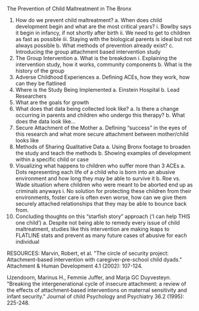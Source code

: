 The Prevention of Child Maltreatment in The Bronx

1.	How do we prevent child maltreatment? 
	a.	When does child development begin and what are the most critical years?
		i.	Bowlby says it begin in infancy, if not shortly after birth
		ii.	We need to get to children as fast as possible
		iii.	Staying with the biological parents is ideal but not always possible
	b.	What methods of prevention already exist?
	c.	Introducing the group attachment based intervention study
2.	The Group Intervention
	a.	What is the breakdown
		i.	Explaining the intervention study, how it works, community components
	b.	What is the history of the group
3.	Adverse Childhood Experiences
	a.	Defining ACEs, how they work, how can they be flatlined
4.	Where is the Study Being Implemented
	a.	Einstein Hospital
	b.	Lead Researchers
5.	What are the goals for growth
6.	What does that data being collected look like?
	a.	Is there a change occurring in parents and children who undergo this therapy?
	b.	What does the data look like…
7.	Secure Attachment of the Mother
	a.	Defining “success” in the eyes of this research and what more secure attachment between mother/child looks like
8.	Methods of Sharing Qualitative Data
	a.	Using Bronx footage to broaden the study and teach the methods
	b.	Showing examples of development within a specific child or case
9.	Visualizing what happens to children who suffer more than 3 ACEs
	a.	Dots representing each life of a child who is born into an abusive environment and how long they may be able to survive it
	b.	Roe vs. Wade situation where children who were meant to be aborted end up as criminals anyways 
	i.	No solution for protecting these children from their environments, foster care is often even worse, how can we give them securely attached relationships that they may be able to bounce back from.
10.	Concluding thoughts on this “starfish story” approach (‘I can help THIS one child’)
	a.	Despite not being able to remedy every issue of child maltreatment, studies like this intervention are making leaps to FLATLINE stats and prevent as many future cases of abusive for each individual 

RESOURCES:
Marvin, Robert, et al. "The circle of security project: Attachment-based intervention with caregiver-pre-school child dyads." Attachment & Human Development 4.1 (2002): 107-124.

IJzendoorn, Marinus H., Femmie Juffer, and Marja GC Duyvesteyn. "Breaking the intergenerational cycle of insecure attachment: a review of the effects of attachment‐based interventions on maternal sensitivity and infant security." Journal of child Psychology and Psychiatry 36.2 (1995): 225-248.
